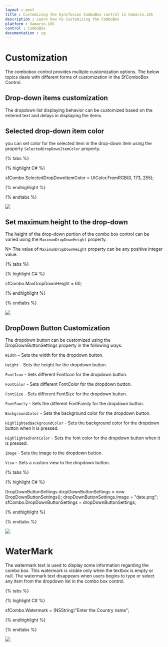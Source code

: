 ```yaml
---
layout : post
title : Customizing the Syncfusion ComboBox control in Xamarin.iOS
description : Learn how to Customizing the ComboBox 
platform : Xamarin.iOS
control : ComboBox
documentation : ug
---
```


# Customization

The combobox control provides multiple customization options. The below topics deals with different forms of customization in the SfComboBox Control. 

## Drop-down items customization 

The dropdown list displaying behavior can be customized based on the entered text and delays in displaying the items. 

## Selected drop-down item color 

you can set color for the selected item in the drop-down item using the property `SelectedDropDownItemColor` property.

{% tabs %}

{% highlight C# %}

sfCombo.SelectedDropDownItemColor = UIColor.FromRGB(0, 173, 255);

{% endhighlight %}

{% endtabs %}

![](images/selecteddropdownitemcolor.png)

## Set maximum height to the drop-down

The height of the drop-down portion of the combo box control can be varied using the `MaximumDropDownHeight` property. 

N> The value of `MaximumDropDownHeight` property can be any positive integer value.

{% tabs %}

{% highlight C# %}

sfCombo.MaxDropDownHeight = 60;

{% endhighlight %}

{% endtabs %}

![](images/maximumdropdownheight.png)

## DropDown Button Customization 

The dropdown button can be customized using the DropDownButtonSettings property in the following ways:

`Width` – Sets the width for the dropdown button.

`Height` - Sets the height for the dropdown button.

`FontIcon` - Sets different FontIcon for the dropdown button.

`FontColor` - Sets different  FontColor for the dropdown button.

`FontSize` - Sets different  FontSize for the dropdown button. 

`FontFamily` - Sets the different  FontFamily for the dropdown button. 

`BackgroundColor` - Sets the background color for the dropdown button. 

`HighlightedBackgroundColor` - Sets the background color for the dropdown button when it is pressed. 

`HighlightedFontColor` - Sets the font color for the dropdown button when it is pressed. 

`Image` - Sets the image to the dropdown button. 

`View` – Sets a custom view to the dropdown button. 

{% tabs %}

{% highlight C# %}

DropDownButtonSettings dropDownButtonSettings = new DropDownButtonSettings(); 
dropDownButtonSettings.Image = "date.png"; 
sfCombo.DropDownButtonSettings = dropDownButtonSettings; 

{% endhighlight %}

{% endtabs %}

![](images/buttoncustomization.png)

# WaterMark

The watermark text is used to display some information regarding the combo box. This watermark is visible only when the textbox is empty or null. The watermark text disappears when users begins to type or select any item from the dropdown list in the combo box control. 

{% tabs %}

{% highlight C# %}

sfCombo.Watermark = (NSString)"Enter the Country name"; 

{% endhighlight %}

{% endtabs %}

![](images/watermark.png)